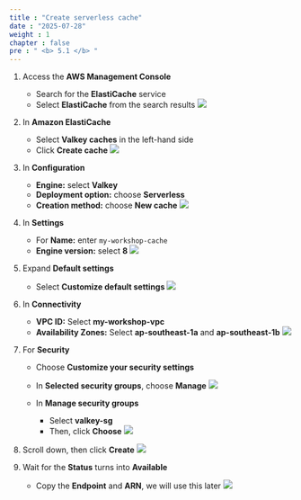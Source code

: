 ```yaml
---
title : "Create serverless cache"
date : "2025-07-28" 
weight : 1
chapter : false
pre : " <b> 5.1 </b> "
---
```


1. Access the **AWS Management Console**
    - Search for the **ElastiCache** service
    - Select **ElastiCache** from the search results
    ![](/images/5.ElastiCache/1.png)

2. In **Amazon ElastiCache**
    - Select **Valkey caches** in the left-hand side
    - Click **Create cache** 
    ![](/images/5.ElastiCache/2.png)

3. In **Configuration**
    - **Engine:** select **Valkey**
    - **Deployment option:** choose **Serverless**
    - **Creation method:** choose **New cache**
    ![](/images/5.ElastiCache/3.png)

4. In **Settings**
    - For **Name:** enter `my-workshop-cache`
    - **Engine version:** select **8**
    ![](/images/5.ElastiCache/4.png)

5. Expand **Default settings**
    - Select **Customize default settings**
    ![](/images/5.ElastiCache/5.png)

6. In **Connectivity**
    - **VPC ID:** Select **my-workshop-vpc**
    - **Availability Zones:** Select **ap-southeast-1a** and **ap-southeast-1b**
    ![](/images/5.ElastiCache/6.png)

7. For **Security**
    - Choose **Customize your security settings**
    - In **Selected security groups**, choose **Manage**
    ![](/images/5.ElastiCache/7.1.png)

    - In **Manage security groups**
        - Select **valkey-sg**
        - Then, click **Choose**
        ![](/images/5.ElastiCache/7.2.png)

8. Scroll down, then click **Create**
    ![](/images/5.ElastiCache/8.png)

9. Wait for the **Status** turns into **Available**
    - Copy the **Endpoint** and **ARN**, we will use this later
    ![](/images/5.ElastiCache/9.png)